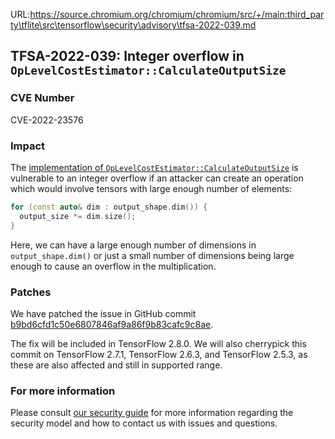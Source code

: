 URL:https://source.chromium.org/chromium/chromium/src/+/main:third_party\tflite\src\tensorflow\security\advisory\tfsa-2022-039.md
## TFSA-2022-039: Integer overflow in `OpLevelCostEstimator::CalculateOutputSize`

### CVE Number
CVE-2022-23576

### Impact
The [implementation of `OpLevelCostEstimator::CalculateOutputSize`](https://github.com/tensorflow/tensorflow/blob/a1320ec1eac186da1d03f033109191f715b2b130/tensorflow/core/grappler/costs/op_level_cost_estimator.cc#L1598-L1617) is vulnerable to an integer overflow if an attacker can create an operation which would involve tensors with large enough number of elements:

```cc
for (const auto& dim : output_shape.dim()) {
  output_size *= dim.size();
}
```

Here, we can have a large enough number of dimensions in `output_shape.dim()` or just a small number of dimensions being large enough to cause an overflow in the multiplication.

### Patches
We have patched the issue in GitHub commit [b9bd6cfd1c50e6807846af9a86f9b83cafc9c8ae](https://github.com/tensorflow/tensorflow/commit/b9bd6cfd1c50e6807846af9a86f9b83cafc9c8ae).

The fix will be included in TensorFlow 2.8.0. We will also cherrypick this commit on TensorFlow 2.7.1, TensorFlow 2.6.3, and TensorFlow 2.5.3, as these are also affected and still in supported range.

### For more information
Please consult [our security guide](https://github.com/tensorflow/tensorflow/blob/master/SECURITY.md) for more information regarding the security model and how to contact us with issues and questions.
